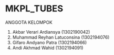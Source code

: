 # MKPL_TUBES
ANGGOTA KELOMPOK

1. Akbar Verari Ardiansya (1302190042)
2. Muhammad Reyhan Latuconsina (1302194076)
3. Gifaro Andyano Patra (1302194066)
4. Andi Akhmad Wahid (1302194091)
